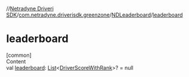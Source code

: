 //[Netradyne Driveri SDK](../../index.md)/[com.netradyne.driverisdk.greenzone](../index.md)/[NDLeaderboard](index.md)/[leaderboard](leaderboard.md)



# leaderboard  
[common]  
Content  
val [leaderboard](leaderboard.md): [List](https://kotlinlang.org/api/latest/jvm/stdlib/kotlin.collections/-list/index.html)<[DriverScoreWithRank](../-driver-score-with-rank/index.md)>? = null  



